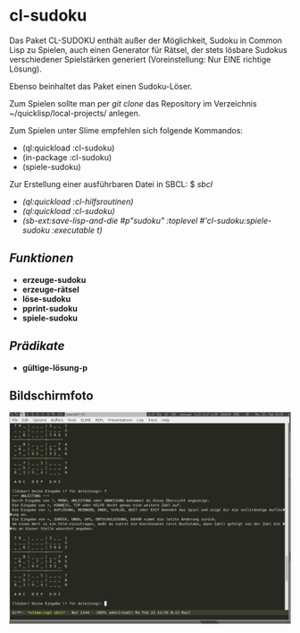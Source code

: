 cl-sudoku
=========

Das Paket CL-SUDOKU enthält außer der Möglichkeit, Sudoku in Common
Lisp zu Spielen, auch einen Generator für Rätsel, der stets lösbare
Sudokus verschiedener Spielstärken generiert (Voreinstellung: Nur EINE
richtige Lösung).

Ebenso beinhaltet das Paket einen Sudoku-Löser.

Zum Spielen sollte man per _git clone_ das Repository im Verzeichnis
~/quicklisp/local-projects/ anlegen.

Zum Spielen unter Slime empfehlen sich folgende Kommandos:
- (ql:quickload :cl-sudoku)
- (in-package :cl-sudoku)
- (spiele-sudoku)

Zur Erstellung einer ausführbaren Datei in SBCL:
$ *sbcl*

* *(ql:quickload :cl-hilfsroutinen)*
* *(ql:quickload :cl-sudoku)*
* *(sb-ext:save-lisp-and-die #p"sudoku" :toplevel #'cl-sudoku:spiele-sudoku :executable t)*


*Funktionen*
------------
* **erzeuge-sudoku**
* **erzeuge-rätsel**
* **löse-sudoku**
* **pprint-sudoku**
* **spiele-sudoku**


*Prädikate*
-----------
* **gültige-lösung-p**

Bildschirmfoto
--------------
![Bildschirmfoto](/bildschirmfoto.png)

